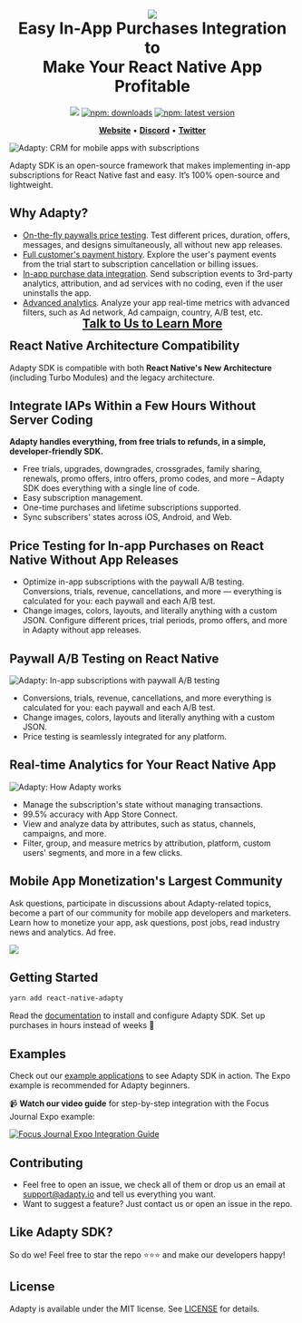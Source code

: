 <h1 align="center" style="border-bottom: none">
<b>
    <a href="https://adapty.io/?utm_source=github&utm_medium=referral&utm_campaign=AdaptySDK-React-Native">
        <img src="https://adapty-portal-media-production.s3.amazonaws.com/github/logo-adapty-new.svg">
    </a>
</b>
<br>Easy In-App Purchases Integration to
<br>Make Your React Native App Profitable
</h1>

<p align="center">
<a href="https://go.adapty.io/subhub-community-react-rep"><img src="https://img.shields.io/badge/Adapty-discord-purple"></a>
<a href="http://bit.ly/39cidVJ"><img src="https://img.shields.io/npm/dt/react-native-adapty?style=flat&labelColor=6322ee&color=7E41FF&logo=yarn" alt="npm:  downloads" /></a>
<a href="http://bit.ly/39cidVJ2"><img src="https://img.shields.io/npm/v/react-native-adapty?style=flat&labelColor=6322ee&color=7E41FF&logo=npm" alt="npm: latest version" /></a>
</p>


<p align="center">
    <a href="https://adapty.io/?utm_source=github&utm_medium=referral&utm_campaign=AdaptySDK-React-Native"><b>Website</b></a> •
    <a href="https://go.adapty.io/subhub-community-react-rep"><b>Discord</b></a> •
    <a href="https://twitter.com/AdaptyTeam"><b>Twitter</b></a>
</p>

![Adapty: CRM for mobile apps with subscriptions](https://adapty-portal-media-production.s3.amazonaws.com/github/adapty-schema.png)

Adapty SDK is an open-source framework that makes implementing in-app subscriptions for React Native fast and easy. It’s 100% open-source and lightweight.

## Why Adapty?

- [On-the-fly paywalls price testing](https://docs.adapty.io/docs/ab-test?utm_source=github&utm_medium=referral&utm_campaign=AdaptySDK-React-Native). Test different prices, duration, offers, messages, and designs simultaneously, all without new app releases.
- [Full customer's payment history](https://docs.adapty.io/docs/profiles-crm?utm_source=github&utm_medium=referral&utm_campaign=AdaptySDK-React-Native). Explore the user's payment events from the trial start to subscription cancellation or billing issues.
- [In-app purchase data integration](https://docs.adapty.io/docs/events?utm_source=github&utm_medium=referral&utm_campaign=AdaptySDK-React-Native). Send subscription events to 3rd-party analytics, attribution, and ad services with no coding, even if the user uninstalls the app.
- [Advanced analytics](https://docs.adapty.io/docs/analytics-charts?utm_source=github&utm_medium=referral&utm_campaign=AdaptySDK-React-Native). Analyze your app real-time metrics with advanced filters, such as Ad network, Ad campaign, country, A/B test, etc.

<h3 align="center" style="border-bottom: none; margin-top: -15px; margin-bottom: -15px; font-size: 150%">
<a href="https://adapty.io/schedule-demo?utm_source=github&utm_medium=referral&utm_campaign=AdaptySDK-React_schedule-demo">Talk to Us to Learn More</a>
</h3>

## React Native Architecture Compatibility

Adapty SDK is compatible with both **React Native's New Architecture** (including Turbo Modules) and the legacy architecture.

## Integrate IAPs Within a Few Hours Without Server Coding 

**Adapty handles everything, from free trials to refunds, in a simple, developer-friendly SDK.**

- Free trials, upgrades, downgrades, crossgrades, family sharing, renewals, promo offers, intro offers, promo codes, and more – Adapty SDK does everything with a single line of code.
- Easy subscription management.
- One-time purchases and lifetime subscriptions supported.
- Sync subscribers' states across iOS, Android, and Web.

## Price Testing for In-app Purchases on React Native Without App Releases

- Optimize in-app subscriptions with the paywall A/B testing. Conversions, trials, revenue, cancellations, and more — everything is calculated for you: each paywall and each A/B test.
- Change images, colors, layouts, and literally anything with a custom JSON. Configure different prices, trial periods, promo offers, and more in Adapty without app releases.

## Paywall A/B Testing on React Native

![Adapty: In-app subscriptions with paywall A/B testing](https://adapty-portal-media-production.s3.amazonaws.com/github/ab-test-new.png)

- Conversions, trials, revenue, cancellations, and more  everything is calculated for you: each paywall and each A/B test.
- Change images, colors, layouts and literally anything with a custom JSON.
- Price testing is seamlessly integrated for any platform.

## Real-time Analytics for Your React Native App

![Adapty: How Adapty works](https://adapty-portal-media-production.s3.amazonaws.com/github/analyticss.gif)

- Manage the subscription's state without managing transactions.
- 99.5% accuracy with App Store Connect.
- View and analyze data by attributes, such as status, channels, campaigns, and more.
- Filter, group, and measure metrics by attribution, platform, custom users' segments, and more in a few clicks.

## Mobile App Monetization's Largest Community

Ask questions, participate in discussions about Adapty-related topics, become a part of our community for mobile app developers and marketers. Learn how to monetize your app, ask questions, post jobs, read industry news and analytics. Ad free.

<a href="https://discord.gg/subscriptions-hub"><img src="https://adapty-portal-media-production.s3.amazonaws.com/github/join-discord.svg" /></a>


## Getting Started

```sh
yarn add react-native-adapty
```

Read the [documentation](https://docs.adapty.io/docs/react-native-installation?utm_source=github&utm_medium=referral&utm_campaign=AdaptySDK-React-Native) to install and configure Adapty SDK. Set up purchases in hours instead of weeks :rocket:

## Examples

Check out our [example applications](https://github.com/adaptyteam/AdaptySDK-React-Native/tree/master/examples) to see Adapty SDK in action. The Expo example is recommended for Adapty beginners.

📹 **Watch our video guide** for step-by-step integration with the Focus Journal Expo example:

[![Focus Journal Expo Integration Guide](https://img.youtube.com/vi/TtCJswpt2ms/hqdefault.jpg)](https://www.youtube.com/watch?v=TtCJswpt2ms)

## Contributing

- Feel free to open an issue, we check all of them or drop us an email at [support@adapty.io](mailto:support@adapty.io) and tell us everything you want.
- Want to suggest a feature? Just contact us or open an issue in the repo.

## Like Adapty SDK? 

So do we! Feel free to star the repo ⭐️⭐️⭐️ and make our developers happy!

## License

Adapty is available under the MIT license. See [LICENSE](https://github.com/adaptyteam/AdaptySDK-React-Native/blob/master/LICENSE) for details.

